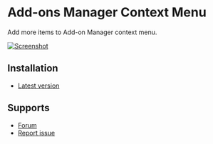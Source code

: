 # Add-ons Manager Context Menu

Add more items to Add-on Manager context menu.

[![Screenshot](https://lh4.googleusercontent.com/-EDIp4dgoEbk/T7D7No8hAgI/AAAAAAAACnE/S-ytNTrwKsY/s128/amcontext-0.0.20120510.02.png)](https://lh4.googleusercontent.com/-EDIp4dgoEbk/T7D7No8hAgI/AAAAAAAACnE/S-ytNTrwKsY/s640/amcontext-0.0.20120510.02.png "Click to enlarge")

## Installation

* [Latest version](https://addons.mozilla.org/addon/am-context/)

## Supports

* [Forum](https://forums.mozilla.org/addons/viewtopic.php?t=9858)
* [Report issue](issues)